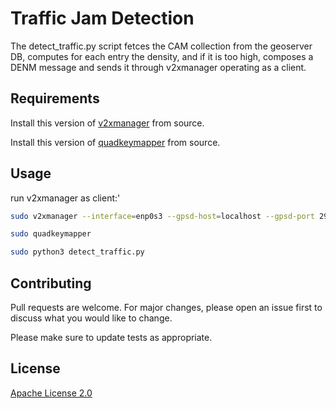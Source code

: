 # Traffic Jam Detection

The detect_traffic.py script fetces the CAM collection from the geoserver DB, computes for each entry the density, and if it is too high, composes a DENM message and sends it through v2xmanager operating as a client.


## Requirements

Install this version of [v2xmanager](https://gitlab.eurecom.fr/a-team/geoserverbackend/tree/master/5gcroco/V2xManager) from source.

Install this version of [quadkeymapper](https://gitlab.eurecom.fr/a-team/geoserverbackend/tree/master/5gcroco/quadkeymapper) from source.

## Usage

run v2xmanager as client:'
```bash 
sudo v2xmanager --interface=enp0s3 --gpsd-host=localhost --gpsd-port 2947 --cam-interval 6000 --client-port-number 446 --client-address 193.55.113.48 --server-port-number 3000 --client-role 1```
```

```bash 
sudo quadkeymapper
```

```bash 
sudo python3 detect_traffic.py
```

## Contributing
Pull requests are welcome. For major changes, please open an issue first to discuss what you would like to change.

Please make sure to update tests as appropriate.

## License
[Apache License 2.0](https://choosealicense.com/licenses/apache-2.0/)
